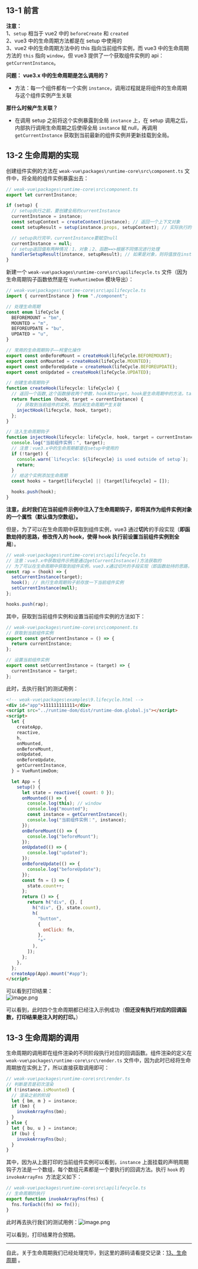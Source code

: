 ## 13-1 前言

**注意：**<br />1、`setup` 相当于 vue2 中的 `beforeCreate` 和 `created`      <br />2、vue3 中的生命周期方法都是在 setup 中使用的       <br />3、vue2 中的生命周期方法中的 this 指向当前组件实例，而 vue3 中的生命周期方法的 `this` 指向 `window`，但 vue3 提供了一个获取组件实例的 api：`getCurrentInstance`。

**问题：**
**vue3.x 中的生命周期是怎么调用的？**

- 方法：每一个组件都有一个实例 `instance`，调用过程就是将组件的生命周期与这个组件实例产生关联

**那什么时候产生关联？**

- 在调用 setup 之前将这个实例暴露到全局 `instance` 上，在 setup 调用之后，内部执行调用生命周期之后使得全局 `instance` 赋 null，再调用 `getCurrentInstance` 获取到当前最新的组件实例并更新挂载到全局。

## 13-2 生命周期的实现

创建组件实例的方法在 `weak-vue\packages\runtime-core\src\component.ts` 文件中，将全局的组件实例暴露出去：

```typescript
// weak-vue\packages\runtime-core\src\component.ts
export let currentInstance;

if (setup) {
  // setup执行之前，要创建全局的currentInstance
  currentInstance = instance;
  const setupContext = createContext(instance); // 返回一个上下文对象
  const setupResult = setup(instance.props, setupContext); // 实际执行的setup函数（实参）

  // setup执行完毕，currentInstance要赋空null
  currentInstance = null;
  // setup返回值有两种情况：1、对象；2、函数==>根据不同情况进行处理
  handlerSetupResult(instance, setupResult); // 如果是对象，则将值放在instance.setupState；如果是函数，则就是render函数
}
```

新建一个 `weak-vue\packages\runtime-core\src\apilifecycle.ts` 文件（因为生命周期钩子函数依然是在 `VueRuntimeDom` 模块导出）：

```typescript
// weak-vue\packages\runtime-core\src\apilifecycle.ts
import { currentInstance } from "./component";

// 处理生命周期
const enum lifeCycle {
  BEFOREMOUNT = "bm",
  MOUNTED = "m",
  BEFOREUPDATE = "bu",
  UPDATED = "u",
}

// 常用的生命周期钩子——柯里化操作
export const onBeforeMount = createHook(lifeCycle.BEFOREMOUNT);
export const onMounted = createHook(lifeCycle.MOUNTED);
export const onBeforeUpdate = createHook(lifeCycle.BEFOREUPDATE);
export const onUpdated = createHook(lifeCycle.UPDATED);

// 创建生命周期钩子
function createHook(lifecycle: lifeCycle) {
  // 返回一个函数,这个函数接收两个参数，hook和target。hook是生命周期中的方法，target是当前组件实例
  return function (hook, target = currentInstance) {
    // 获取到当前组件的实例，然后和生命周期产生关联
    injectHook(lifecycle, hook, target);
  };
}

// 注入生命周期钩子
function injectHook(lifecycle: lifeCycle, hook, target = currentInstance) {
  console.log("当前组件实例：", target);
  // 注意：vue3.x中的生命周期都是在setup中使用的
  if (!target) {
    console.warn(`lifecycle: ${lifecycle} is used outside of setup`);
    return;
  }
  // 给这个实例添加生命周期
  const hooks = target[lifecycle] || (target[lifecycle] = []);

  hooks.push(hook);
}
```

**注意，此时我们在当前组件示例中注入了生命周期钩子，即将其作为组件实例对象的一个属性（默认值为空数组）。**

但是，为了可以在生命周期中获取到组件实例，vue3 通过**切片**的手段实现（**即函数劫持的思路，修改传入的 hook，使得 hook 执行前设置当前组件实例到全局**）。

```typescript
// weak-vue\packages\runtime-core\src\apilifecycle.ts
// 注意：vue3.x中获取组件示例是通过getCurrentInstance()方法获取的
// 为了可以在生命周期中获取到组件实例，vue3.x通过切片的手段实现（即函数劫持的思路，修改传入的hook，使得hook执行前设置当前组件实例到全局）
const rap = (hook) => {
  setCurrentInstance(target);
  hook(); // 执行生命周期钩子前存放一下当前组件实例
  setCurrentInstance(null);
};

hooks.push(rap);
```

其中，获取到当前组件实例和设置当前组件实例的方法如下：

```typescript
// weak-vue\packages\runtime-core\src\component.ts
// 获取到当前组件实例
export const getCurrentInstance = () => {
  return currentInstance;
};

// 设置当前组件实例
export const setCurrentInstance = (target) => {
  currentInstance = target;
};
```

此时，去执行我们的测试用例：

```html
<!-- weak-vue\packages\examples\9.lifecycle.html -->
<div id="app">111111111111</div>
<script src="../runtime-dom/dist/runtime-dom.global.js"></script>
<script>
  let {
    createApp,
    reactive,
    h,
    onMounted,
    onBeforeMount,
    onUpdated,
    onBeforeUpdate,
    getCurrentInstance,
  } = VueRuntimeDom;

  let App = {
    setup() {
      let state = reactive({ count: 0 });
      onMounted(() => {
        console.log(this); // window
        console.log("mounted");
        const instance = getCurrentInstance();
        console.log("当前组件实例：", instance);
      });
      onBeforeMount(() => {
        console.log("beforeMount");
      });
      onUpdated(() => {
        console.log("updated");
      });
      onBeforeUpdate(() => {
        console.log("beforeUpdate");
      });
      const fn = () => {
        state.count++;
      };
      return () => {
        return h("div", {}, [
          h("div", {}, state.count),
          h(
            "button",
            {
              onClick: fn,
            },
            "+"
          ),
        ]);
      };
    },
  };
  createApp(App).mount("#app");
</script>
```

可以看到打印结果：<br />![image.png](../md_images/doc13.1.png)

可以看到，此时四个生命周期都已经注入示例成功（**但还没有执行对应的回调函数，打印结果是注入时的打印。**）

## 13-3 生命周期的调用

生命周期的调用即在组件渲染的不同阶段执行对应的回调函数。组件渲染的定义在 `weak-vue\packages\runtime-core\src\render.ts` 文件中，因为此时已经将生命周期放在实例上了，所以直接获取调用即可：

```typescript
// weak-vue\packages\runtime-core\src\render.ts
// 判断是否是初次渲染
if (!instance.isMounted) {
  // 渲染之前的阶段
  let { bm, m } = instance;
  if (bm) {
    invokeArrayFns(bm);
  }
} else {
  let { bu, u } = instance;
  if (bu) {
    invokeArrayFns(bu);
  }
}
```

其中，因为从上面打印的当前组件实例可以看到，`instance` 上面挂载的声明周期钩子方法是一个数组，每个数组元素都是一个要执行的回调方法。执行 `hook` 的 `invokeArrayFns `方法定义如下：

```typescript
// weak-vue\packages\runtime-core\src\apilifecycle.ts
// 生命周期的执行
export function invokeArrayFns(fns) {
  fns.forEach((fn) => fn());
}
```

此时再去执行我们的测试用例：![image.png](../md_images/doc13.2.png)

可以看到，打印结果符合预期。

---

自此，关于生命周期我们已经处理完毕，到这里的源码请看提交记录：[13、生命周期](https://github.com/XC0703/VueSouceCodeStudy/commit/b1d89cba424dac76808ed0b4d0c905fe2546eeff) 。
